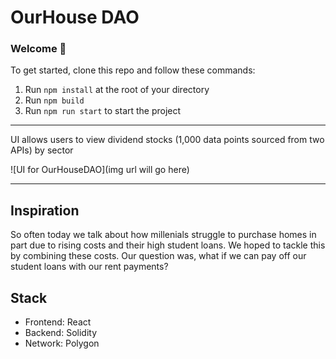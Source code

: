 # OurHouse DAO


### **Welcome 👋**
To get started, clone this repo and follow these commands:

1. Run `npm install` at the root of your directory
2. Run `npm build`
3. Run `npm run start` to start the project

**************************************************************************************************
  
UI allows users to view dividend stocks (1,000 data points sourced from two APIs) by sector

![UI for OurHouseDAO](img url will go here)
**************************************************************************************************


## Inspiration
So often today we talk about how millenials struggle to purchase homes in part due to rising costs and their high student loans. We hoped to tackle
this by combining these costs. Our question was, what if we can pay off our student loans with our rent payments?

## Stack
- Frontend: React
- Backend: Solidity
- Network: Polygon




